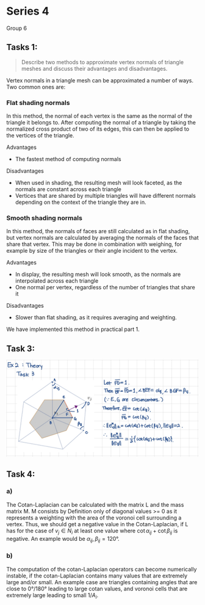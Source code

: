 # Series 4
Group 6

## Tasks 1:
> Describe two methods to approximate vertex normals of triangle meshes and discuss their advantages and disadvantages.

Vertex normals in a triangle mesh can be approximated a number of ways. Two common ones are:
### Flat shading normals
In this method, the normal of each vertex is the same as the normal of the triangle it belongs to. After computing the normal of a triangle by taking the normalized cross product of two of its edges, this can then be applied to the vertices of the triangle.

Advantages
- The fastest method of computing normals
  
Disadvantages
- When used in shading, the resulting mesh will look faceted, as the normals are constant across each triangle
- Vertices that are shared by multiple triangles will have different normals depending on the context of the triangle they are in.

### Smooth shading normals
In this method, the normals of faces are still calculated as in flat shading, but vertex normals are calculated by averaging the normals of the faces that share that vertex. This may be done in combination with weighing, for example by size of the triangles or their angle incident to the vertex.

Advantages
  - In display, the resulting mesh will look smooth, as the normals are interpolated across each triangle
  - One normal per vertex, regardless of the number of triangles that share it

Disadvantages
  - Slower than flat shading, as it requires averaging and weighting.

We have implemented this method in practical part 1.

## Task 3:
![Alt text](<Task 3.jpg>)


## Task 4:
### a)
The Cotan-Laplacian can be calculated with the matrix L and the mass matrix M. M consists by Definition only of diagonal values >= 0 as it represents a weighting with the area of the voronoi cell surrounding a vertex.
Thus, we should get a negative value in the Cotan-Laplacian, if L has for the case of $v_j \in N_i$ at least one value where $\cot \alpha_{ij}+\cot \beta_{ij}$ is negative. An example would be $\alpha_{ij},\beta_{ij} = 120°$.
<!-- TODO: add actual points please -->

### b)
The computation of the cotan-Laplacian operators can become numerically instable, if the cotan-Laplacian contains many values that are extremely large and/or small. An example case are triangles containing angles that are close to 0°/180° leading to large cotan values, and voronoi cells that are extremely large leading to small 1/$A_i$.

